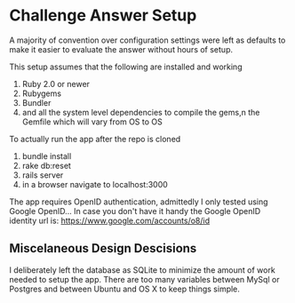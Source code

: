 # Challenge Answer Setup

A majority of convention over configuration settings were left as defaults to make it easier to evaluate the answer without hours of setup.

This setup assumes that the following are installed and working
1. Ruby 2.0 or newer
1. Rubygems
1. Bundler
1. and all the system level dependencies to compile the gems,n the Gemfile which will vary from OS to OS

To actually run the app after the repo is cloned
1. bundle install
1. rake db:reset
1. rails server
1. in a browser navigate to localhost:3000

The app requires OpenID authentication, admittedly I only tested using Google OpenID...
In case you don't have it handy the Google OpenID identity url is:
https://www.google.com/accounts/o8/id


## Miscelaneous Design Descisions

I deliberately left the database as SQLite to minimize the amount of work needed to setup the app. There are too many variables between MySql or Postgres and between Ubuntu and OS X to keep things simple.
